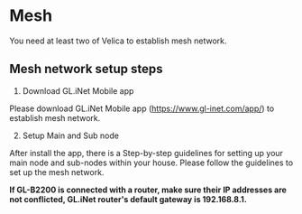 # Mesh

You need at least two of Velica to establish mesh network.

## Mesh network setup steps

1) Download GL.iNet Mobile app

Please download GL.iNet Mobile app (https://www.gl-inet.com/app/) to establish mesh network.

2) Setup Main and Sub node

After install the app, there is a Step-by-step guidelines for setting up your main node and sub-nodes within your house. Please follow the guidelines to set up the mesh network.

**If GL-B2200 is connected with a router, make sure their IP addresses are not conflicted, GL.iNet router's default gateway is 192.168.8.1.**





